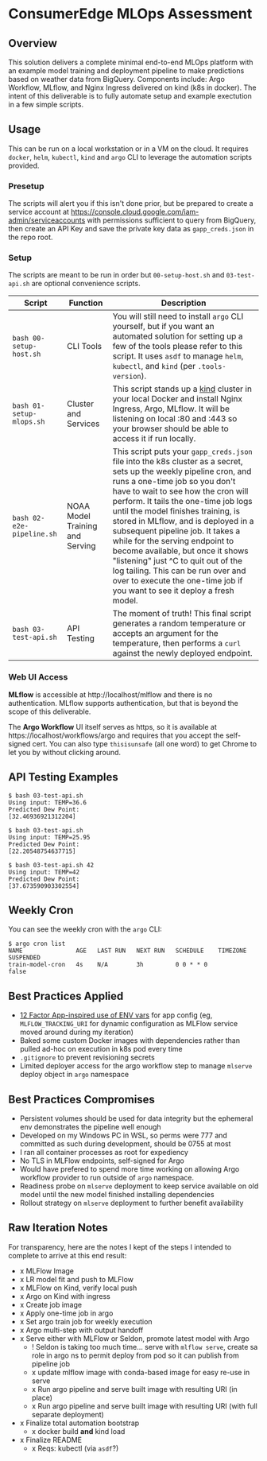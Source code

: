 # ConsumerEdge MLOps Assessment

## Overview

This solution delivers a complete minimal end-to-end MLOps platform with an example model training and deployment pipeline to make predictions based on weather data from BigQuery. Components include: Argo Workflow, MLflow, and Nginx Ingress delivered on kind (k8s in docker). The intent of this deliverable is to fully automate setup and example exectution in a few simple scripts.

## Usage

This can be run on a local workstation or in a VM on the cloud. It requires `docker`, `helm`, `kubectl`, `kind` and `argo` CLI to leverage the automation scripts provided.

### Presetup

The scripts will alert you if this isn't done prior, but be prepared to create a service account at https://console.cloud.google.com/iam-admin/serviceaccounts with permissions sufficient to query from BigQuery, then create an API Key and save the private key data as `gapp_creds.json` in the repo root.

### Setup

The scripts are meant to be run in order but `00-setup-host.sh` and `03-test-api.sh` are optional convenience scripts.

Script | Function | Description
--- | --- | ---
`bash 00-setup-host.sh` | CLI Tools | You will still need to install `argo` CLI yourself, but if you want an automated solution for setting up a few of the tools please refer to this script. It uses `asdf` to manage `helm`, `kubectl`, and `kind` (per `.tools-version`).
`bash 01-setup-mlops.sh` | Cluster and Services | This script stands up a [kind](https://kind.sigs.k8s.io/) cluster in your local Docker and install Nginx Ingress, Argo, MLflow. It will be listening on local :80 and :443 so your browser should be able to access it if run locally.
`bash 02-e2e-pipeline.sh` | NOAA Model Training and Serving | This script puts your `gapp_creds.json` file into the k8s cluster as a secret, sets up the weekly pipeline cron, and runs a one-time job so you don't have to wait to see how the cron will perform. It tails the one-time job logs until the model finishes training, is stored in MLflow, and is deployed in a subsequent pipeline job. It takes a while for the serving endpoint to become available, but once it shows "listening" just ^C to quit out of the log tailing. This can be run over and over to execute the one-time job if you want to see it deploy a fresh model.
`bash 03-test-api.sh` | API Testing | The moment of truth! This final script generates a random temperature or accepts an argument for the temperature, then performs a `curl` against the newly deployed endpoint.

### Web UI Access

**MLflow** is accessible at http://localhost/mlflow and there is no authentication. MLflow supports authentication, but that is beyond the scope of this deliverable.

The **Argo Workflow** UI itself serves as https, so it is available at https://localhost/workflows/argo and requires that you accept the self-signed cert. You can also type `thisisunsafe` (all one word) to get Chrome to let you by without clicking around.

## API Testing Examples

```
$ bash 03-test-api.sh
Using input: TEMP=36.6
Predicted Dew Point:  
[32.46936921312204]   

$ bash 03-test-api.sh 
Using input: TEMP=25.95
Predicted Dew Point:
[22.20548754637715]

$ bash 03-test-api.sh 42
Using input: TEMP=42
Predicted Dew Point:
[37.673590903302554]
```

## Weekly Cron

You can see the weekly cron with the `argo` CLI:

```
$ argo cron list
NAME               AGE   LAST RUN   NEXT RUN   SCHEDULE    TIMEZONE   SUSPENDED
train-model-cron   4s    N/A        3h         0 0 * * 0              false
```

## Best Practices Applied

- [12 Factor App-inspired use of ENV vars](https://12factor.net/config) for app config (eg, `MLFLOW_TRACKING_URI` for dynamic configuration as MLFlow service moved around during my iteration)
- Baked some custom Docker images with dependencies rather than pulled ad-hoc on execution in k8s pod every time
- `.gitignore` to prevent revisioning secrets
- Limited deployer access for the argo workflow step to manage `mlserve` deploy object in `argo` namespace

## Best Practices Compromises

- Persistent volumes should be used for data integrity but the ephemeral env demonstrates the pipeline well enough
- Developed on my Windows PC in WSL, so perms were 777 and committed as such during development, should be 0755 at most
- I ran all container processes as root for expediency
- No TLS in MLFlow endpoints, self-signed for Argo
- Would have prefered to spend more time working on allowing Argo workflow provider to run outside of `argo` namespace.
- Readiness probe on `mlserve` deployment to keep service available on old model until the new model finished installing dependencies
- Rollout strategy on `mlserve` deployment to further benefit availability 

## Raw Iteration Notes

For transparency, here are the notes I kept of the steps I intended to complete to arrive at this end result:

- x MLFlow Image
- x LR model fit and push to MLFlow 
- x MLFlow on Kind, verify local push
- x Argo on Kind with ingress
- x Create job image
- x Apply one-time job in argo
- x Set argo train job for weekly execution 
- x Argo multi-step with output handoff
- x Serve either with MLFlow or Seldon, promote latest model with Argo
    - ! Seldon is taking too much time... serve with `mlflow serve`, create sa role in argo ns to permit deploy from pod so it can publish from pipeline job
    - x update mlflow image with conda-based image for easy re-use in serve
    - x Run argo pipeline and serve built image with resulting URI (in place)
    - x Run argo pipeline and serve built image with resulting URI (with full separate deployment)
- x Finalize total automation bootstrap
    - x docker build **and** kind load
- x Finalize README
    - x Reqs: kubectl (via `asdf`?)
